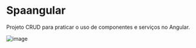# Spaangular

Projeto CRUD para praticar o uso de componentes e serviços no Angular.

![image](https://user-images.githubusercontent.com/78111347/173465945-aa6f857c-371e-4450-b352-bc30e3ca88ba.png)
